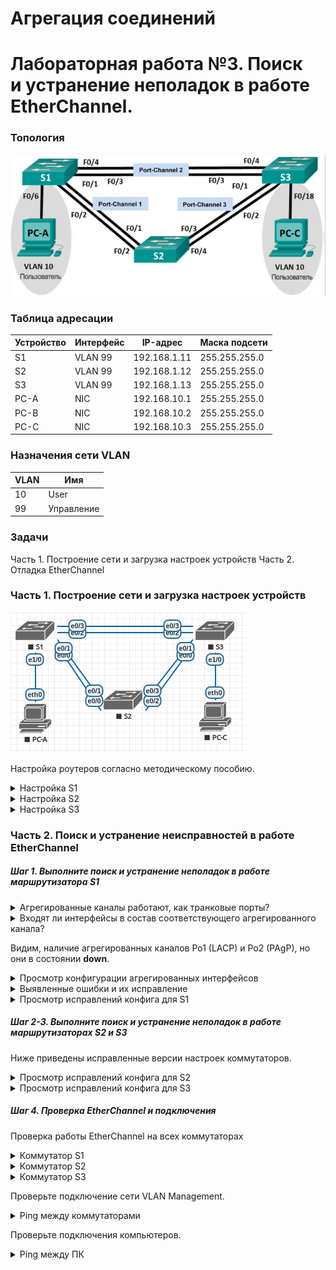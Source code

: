 # Агрегация соединений
# Лабораторная работа №3. Поиск и устранение неполадок в работе EtherChannel.

### Топология
![network_trouble](network_trouble.png)

### Таблица адресации

Устройство | Интерфейс | IP-адрес | Маска подсети
---- | ---- | ---- | ----
S1 | VLAN 99 | 192.168.1.11 | 255.255.255.0
S2 | VLAN 99 | 192.168.1.12 | 255.255.255.0
S3 | VLAN 99 | 192.168.1.13 | 255.255.255.0
PC-A | NIC | 192.168.10.1 | 255.255.255.0
PC-B | NIC | 192.168.10.2 | 255.255.255.0
PC-C | NIC | 192.168.10.3 | 255.255.255.0

### Назначения сети VLAN

VLAN | Имя
---- | ----
10 | User
99 | Управление

### Задачи
Часть 1. Построение сети и загрузка настроек устройств
Часть 2. Отладка EtherChannel

### Часть 1. Построение сети и загрузка настроек устройств

![network_trouble_eve](network_trouble_eve.png)

Настройка роутеров согласно методическому пособию.

<details>
 <summary>Настройка S1</summary>

``` bash
S1(config)#hostname S1
S1(config)#interface range e0/0-3, e1/0-3
S1(config-if-range)#shutdown
S1(config-if-range)#exit
S1(config)#enable secret class
S1(config)#no ip domain lookup
S1(config)#line vty 0 4
S1(config-line)#password cisco
S1(config-line)#login
S1(config-line)#line con 0
S1(config-line)# password cisco
S1(config-line)# logging synchronous
S1(config-line)# login
S1(config-line)# exit
S1(config)#vlan 10
S1(config-vlan)# name User
S1(config-vlan)#vlan 99
S1(config-vlan)# Name Management
S1(config-vlan)#interface range e0/0-1
S1(config-if-range)# switchport mode trunk
Command rejected: An interface whose trunk encapsulation is "Auto" can not be configured to "trunk" mode.
% Range command terminated because it failed on Ethernet0/0
S1(config-if-range)# channel-group 1 mode active
S1(config-if-range)# switchport trunk native vlan 99
S1(config-if-range)# no shutdown
S1(config-if-range)#interface range e0/2-3
S1(config-if-range)# channel-group 2 mode desirable
S1(config-if-range)# switchport trunk native vlan 99
S1(config-if-range)# no shutdown
S1(config-if-range)#interface e1/0
S1(config-if)# switchport mode access
S1(config-if)# switchport access vlan 10
S1(config-if)# no shutdown
S1(config-if)#interface vlan 99
S1(config-if)# ip address 192.168.1.11 255.255.255.0
S1(config-if)#interface port-channel 1
S1(config-if)# switchport trunk native vlan 99
S1(config-if)# switchport mode trunk
Command rejected: An interface whose trunk encapsulation is "Auto" can not be configured to "trunk" mode.
S1(config-if)#interface port-channel 2
S1(config-if)# switchport trunk native vlan 99
S1(config-if)# switchport mode access
```
</details>
<details>
 <summary>Настройка S2</summary>

``` bash

```
</details>
<details>
 <summary>Настройка S3</summary>

``` bash

```
</details>

### Часть 2. Поиск и устранение неисправностей в работе EtherChannel

##### *Шаг 1. Выполните поиск и устранение неполадок в работе маршрутизатора S1*

</details>
<details>
 <summary>Агрегированные каналы работают, как транковые порты?</summary>

``` bash
S1#sh int e0/0 trunk

Port        Mode             Encapsulation  Status        Native vlan
Et0/0       auto             negotiate      not-trunking  99

S1#sh int e0/1 trunk

Port        Mode             Encapsulation  Status        Native vlan
Et0/1       auto             negotiate      not-trunking  99

S1#sh int e0/2 trunk

Port        Mode             Encapsulation  Status        Native vlan
Et0/2       auto             negotiate      not-trunking  99

S1#sh int e0/3 trunk

Port        Mode             Encapsulation  Status        Native vlan
Et0/3       auto             negotiate      not-trunking  99

```
</details>
<details>
 <summary>Входят ли интерфейсы в состав соответствующего агрегированного канала?</summary>

``` bash
S1#sh etherchannel summary 
Flags:  D - down        P - bundled in port-channel
        I - stand-alone s - suspended
        H - Hot-standby (LACP only)
        R - Layer3      S - Layer2
        U - in use      f - failed to allocate aggregator

        M - not in use, minimum links not met
        u - unsuitable for bundling
        w - waiting to be aggregated
        d - default port


Number of channel-groups in use: 2
Number of aggregators:           2

Group  Port-channel  Protocol    Ports
------+-------------+-----------+-----------------------------------------------
1      Po1(SD)         LACP      Et0/0(s)    Et0/1(s)    
2      Po2(SD)         PAgP      Et0/2(s)    Et0/3(s)  
```
</details>

Видим, наличие агрегированных каналов Po1 (LACP) и Po2 (PAgP), но они в состоянии **down**.

<details>
 <summary>Просмотр конфигурации агрегированных интерфейсов</summary>

``` bash
S1#show run interface Port-channel 1
Building configuration...

interface Port-channel1
 switchport trunk native vlan 99
end

S1#show run interface Port-channel 2

interface Port-channel2
 switchport trunk native vlan 99
 switchport mode access
end
```
</details>
<details>
 <summary>Выявленные ошибки и их исправление</summary>

``` bash
1. Ошибка в строке настройке консоли "line vty 0 15" Всего 5 консолей 0-4. + Ещё бы включил шифрование паролей.
2. Транковые магистрали не поднялись из-за несогласованности портов. 
Добавил команду "switchport trunk encapsulation dot1q"
3. Интерфейс Po2 настроен как порт доступа. Перенастроил в транк.
В результате выполненных действий интерфейс Po1 остался в неактивном режиме (SD), а Po2 перешёл в работоспособное состояние (SU). Интерфейс Po1 не поднялся по причине рассогласованности режимов etherchannel
Po1 S1 (active) <-> Po1 S2 (desirable).
Изменил режим etherchannel Po1 S2 на "passive"
```
</details>

<details>
 <summary>Просмотр исправлений конфига для S1</summary>
<p><span style="color: #ffcc00;">жёлтым</span> выделены добавленые и/или исправленые выше строки</p>
<p><strong>жирным</strong> добавленные необязательные строки</p>
![correction_S1](correction_S1.png)

</details>

##### *Шаг 2-3. Выполните поиск и устранение неполадок в работе маршрутизаторах S2 и S3*

Ниже приведены исправленные версии настроек коммутаторов.

<details>
 <summary>Просмотр исправлений конфига для S2</summary>
 <p><span style="color: #ffcc00;">жёлтым</span> выделены добавленые и/или исправленые выше строки</p>
<p><strong>жирным</strong> добавленные необязательные строки</p>

![correction_S2](correction_S2.png)

</details>
<details>
 <summary>Просмотр исправлений конфига для S3</summary>

<p><span style="color: #ffcc00;">жёлтым</span> выделены добавленые и/или исправленые выше строки</p>
<p><strong>жирным</strong> добавленные необязательные строки</p>

![correction_S3](correction_S3.png)

</details>

##### *Шаг 4. Проверка EtherChannel и подключения*

Проверка работы EtherChannel на всех коммутаторах

<details>
 <summary>Коммутатор S1</summary>

<p>S1#<span style="color: #076300;">sh int Po1</span> </p>

``` bash
Port-channel1 is up, line protocol is up (connected) 
  Hardware is EtherChannel, address is aabb.cc00.1000 (bia aabb.cc00.1000)
  MTU 1500 bytes, BW 20000 Kbit/sec, DLY 100 usec, 
     reliability 255/255, txload 1/255, rxload 1/255
  
  Members in this channel: Et0/0 Et0/1
```
<p>S1#<span style="color: #076300;">sh int Po2</span> </p>

``` bash
Port-channel2 is up, line protocol is up (connected) 
  Hardware is EtherChannel, address is aabb.cc00.1020 (bia aabb.cc00.1020)
  MTU 1500 bytes, BW 20000 Kbit/sec, DLY 100 usec, 
     reliability 255/255, txload 1/255, rxload 1/255
  
  Members in this channel: Et0/2 Et0/3
```
<p>S1#<span style="color: #076300;">sh etherchannel summary</span> </p>

``` bash
Group  Port-channel  Protocol    Ports
------+-------------+-----------+-----------------------------------------------
1      Po1(SU)         LACP      Et0/0(P)    Et0/1(P)    
2      Po2(SU)         PAgP      Et0/2(P)    Et0/3(P) 
```
</details>

<details>
 <summary>Коммутатор S2</summary>

<p>S2#<span style="color: #076300;">sh int Po1</span> </p>

``` bash
Port-channel1 is up, line protocol is up (connected) 
  Hardware is EtherChannel, address is aabb.cc00.2010 (bia aabb.cc00.2010)
  MTU 1500 bytes, BW 20000 Kbit/sec, DLY 1000 usec, 
     reliability 255/255, txload 1/255, rxload 1/255
  
  Members in this channel: Et0/0 Et0/1
```
<p>S2#<span style="color: #076300;">sh int Po3</span> </p>

``` bash
Port-channel3 is up, line protocol is up (connected) 
  Hardware is EtherChannel, address is aabb.cc00.2020 (bia aabb.cc00.2020)
  MTU 1500 bytes, BW 20000 Kbit/sec, DLY 1000 usec, 
     reliability 255/255, txload 1/255, rxload 1/255
  
  Members in this channel: Et0/2 Et0/3
```
<p>S2#<span style="color: #076300;">sh etherchannel summary</span> </p>

``` bash
Group  Port-channel  Protocol    Ports
------+-------------+-----------+-----------------------------------------------
1      Po1(SU)         LACP      Et0/0(P)    Et0/1(P)
3      Po3(SU)         PAgP      Et0/2(P)    Et0/3(P)
```
</details>

<details>
 <summary>Коммутатор S3</summary>

<p>S3#<span style="color: #076300;">sh int Po2</span> </p>

``` bash
Port-channel2 is up, line protocol is up (connected) 
  Hardware is EtherChannel, address is aabb.cc00.3030 (bia aabb.cc00.3030)
  MTU 1500 bytes, BW 20000 Kbit/sec, DLY 1000 usec, 
     reliability 255/255, txload 1/255, rxload 1/255
   
  Members in this channel: Et0/2 Et0/3
```
<p>S3#<span style="color: #076300;">sh int Po3</span> </p>

``` bash
Port-channel3 is up, line protocol is up (connected) 
  Hardware is EtherChannel, address is aabb.cc00.3000 (bia aabb.cc00.3000)
  MTU 1500 bytes, BW 20000 Kbit/sec, DLY 1000 usec, 
     reliability 255/255, txload 1/255, rxload 1/255
  
  Members in this channel: Et0/0 Et0/1 
```
<p>S3#<span style="color: #076300;">sh etherchannel summary</span> </p>

``` bash
Group  Port-channel  Protocol    Ports
------+-------------+-----------+-----------------------------------------------
2      Po2(SU)         PAgP      Et0/2(P)    Et0/3(P)
3      Po3(SU)         PAgP      Et0/0(P)    Et0/1(P)
```
</details>

Проверьте подключение сети VLAN Management.

<details>
 <summary>Ping между коммутаторами</summary>

<p>S1#<span style="color: #076300;">ping 192.168.1.12</span> </p>

``` bash
Type escape sequence to abort.
Sending 5, 100-byte ICMP Echos to 192.168.1.12, timeout is 2 seconds:
.!!!!
Success rate is 80 percent (4/5), round-trip min/avg/max = 1/1/1 ms
```
<p>S1#<span style="color: #076300;">ping 192.168.1.13</span> </p>

``` bash
Type escape sequence to abort.
Sending 5, 100-byte ICMP Echos to 192.168.1.13, timeout is 2 seconds:
.!!!!
Success rate is 80 percent (4/5), round-trip min/avg/max = 1/1/1 ms
```
<p>S2#<span style="color: #076300;">ping 192.168.1.13</span> </p>

``` bash
Type escape sequence to abort.
Sending 5, 100-byte ICMP Echos to 192.168.1.13, timeout is 2 seconds:
!!!!!
Success rate is 100 percent (5/5), round-trip min/avg/max = 1/1/1 ms
```
</details>

Проверьте подключения компьютеров.

<details>
 <summary>Ping между ПК</summary>

<html><p>PC-A><span style="color: #076300;">ping 192.168.0.3</span> </p></html>

![](ping.png)

</details>


